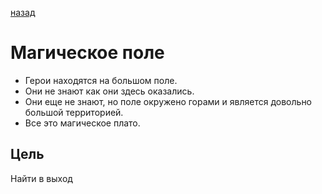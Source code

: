 [назад](/README.md)
# Магическое поле
* Герои находятся на большом поле.
* Они не знают как они здесь оказались.
* Они еще не знают, но поле окружено горами и является довольно большой территорией.
* Все это магическое плато.

## Цель
Найти в выход
